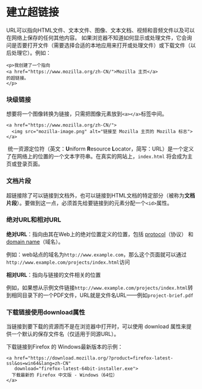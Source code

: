 # 建立超链接

​      URL可以指向HTML文件、文本文件、图像、文本文档、视频和音频文件以及可以在网络上保存的任何其他内容。 如果浏览器不知道如何显示或处理文件，它会询问是否要打开文件（需要选择合适的本地应用来打开或处理文件）或下载文件（以后处理它）。例如：

```
<p>我创建了一个指向
<a href="https://www.mozilla.org/zh-CN/">Mozilla 主页</a>
的超链接。
</p>
```

### 块级链接

想要将一个图像转换为链接，只需把图像元素放到`<a></a>`标签中间。

```
<a href="https://www.mozilla.org/zh-CN/">
  <img src="mozilla-image.png" alt="链接至 Mozilla 主页的 Mozilla 标志">
</a>
```

​     统一资源定位符（英文：**U**niform **R**esource **L**ocator，简写：URL）是一个定义了在网络上的位置的一个文本字符串。在真实的网站上，`index.html` 将会成为主页或登录页面。

### 文档片段

超链接除了可以链接到文档外，也可以链接到HTML文档的特定部分（被称为**文档片段**）。要做到这一点，必须首先给要链接到的元素分配一个`<id>`属性。

### 绝对URL和相对URL

**绝对URL**：指向由其在Web上的绝对位置定义的位置，包括 [protocol](https://developer.mozilla.org/en-US/docs/Glossary/Protocol)（协议） 和 [domain name](https://developer.mozilla.org/en-US/docs/Glossary/Domain_name)（域名）。

例如：web站点的域名为`http://www.example.com`，那么这个页面就可以通过`http://www.example.com/projects/index.html`访问

**相对URL**：指向与链接的文件相关的位置

例如，如果想从示例文件链接`http://www.example.com/projects/index.html`转到相同目录下的一个PDF文件，URL就是文件名URL——例如`project-brief.pdf`

### 下载链接使用download属性

当链接到要下载的资源而不是在浏览器中打开时，可以使用 download 属性来提供一个默认的保存文件名（仅适用于同源URL）。

下载链接到Firefox 的 Windows最新版本的示例：

```
<a href="https://download.mozilla.org/?product=firefox-latest-ssl&os=win64&lang=zh-CN"
   download="firefox-latest-64bit-installer.exe">
  下载最新的 Firefox 中文版 - Windows（64位）
</a>
```